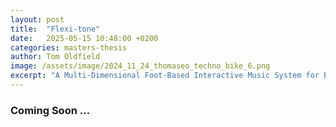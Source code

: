 ```yaml
---
layout: post
title:  "Flexi-tone"
date:   2025-05-15 10:48:00 +0200
categories: masters-thesis
author: Tom Oldfield
image: /assets/image/2024_11_24_thomaseo_techno_bike_6.png
excerpt: "A Multi-Dimensional Foot-Based Interactive Music System for Expressive Control of Audio Effect Parameters"
---
```



### Coming Soon ...